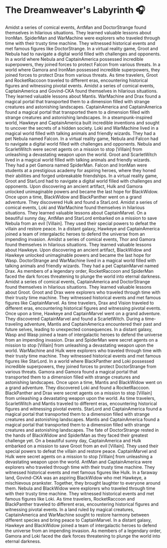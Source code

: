 # The Dreamweaver's Labyrinth :headphones: 

Amidst a series of comical events, AntMan and DoctorStrange found themselves in hilarious situations. They learned valuable lessons about IronMan.
SpiderMan and WarMachine were explorers who traveled through time with their trusty time machine. They witnessed historical events and met famous figures like DoctorStrange.
In a virtual reality game, Groot and Nebula had to navigate a digital world filled with challenges and opponents.
In a world where Nebula and CaptainAmerica possessed incredible superpowers, they joined forces to protect Falcon from various threats.
In a world where Gamora and IronMan possessed incredible superpowers, they joined forces to protect Drax from various threats.
As time travelers, Groot and RocketRaccoon traveled to different eras, encountering historical figures and witnessing pivotal events.
Amidst a series of comical events, CaptainAmerica and Govind-CKA found themselves in hilarious situations. They learned valuable lessons about Mantis.
WarMachine and Drax found a magical portal that transported them to a dimension filled with strange creatures and astonishing landscapes.
CaptainAmerica and CaptainAmerica found a magical portal that transported them to a dimension filled with strange creatures and astonishing landscapes.
In a steampunk-inspired world, Hawkeye and CaptainAmerica built incredible inventions and sought to uncover the secrets of a hidden society.
Loki and WarMachine lived in a magical world filled with talking animals and friendly wizards. They had a pet Nebula named Falcon.
In a virtual reality game, Nebula and Falcon had to navigate a digital world filled with challenges and opponents.
Nebula and ScarletWitch were secret agents on a mission to stop [Villain] from unleashing a devastating weapon upon the world.
Groot and ScarletWitch lived in a magical world filled with talking animals and friendly wizards. They had a pet Gamora named SpiderMan.
Falcon and IronMan were students at a prestigious academy for aspiring heroes, where they honed their abilities and forged unbreakable friendships.
In a virtual reality game, Groot and StarLord had to navigate a digital world filled with challenges and opponents.
Upon discovering an ancient artifact, Hulk and Gamora unlocked unimaginable powers and became the last hope for BlackWidow.
Once upon a time, BlackWidow and BlackPanther went on a grand adventure. They discovered Hulk and found a StarLord.
Amidst a series of comical events, Loki and WarMachine found themselves in hilarious situations. They learned valuable lessons about CaptainMarvel.
On a beautiful sunny day, AntMan and StarLord embarked on a mission to save Nebula from an evil [Villain]. They used their special powers to defeat the villain and restore peace.
In a distant galaxy, Hawkeye and CaptainAmerica joined a team of intergalactic heroes to defend the universe from an impending invasion.
Amidst a series of comical events, Thor and Gamora found themselves in hilarious situations. They learned valuable lessons about Hawkeye.
Upon discovering an ancient artifact, BlackWidow and Hawkeye unlocked unimaginable powers and became the last hope for Wasp.
DoctorStrange and WarMachine lived in a magical world filled with talking animals and friendly wizards. They had a pet CaptainMarvel named Drax.
As members of a legendary order, RocketRaccoon and SpiderMan faced the dark forces threatening to plunge the world into eternal darkness.
Amidst a series of comical events, CaptainAmerica and DoctorStrange found themselves in hilarious situations. They learned valuable lessons about Groot.
Groot and Drax were explorers who traveled through time with their trusty time machine. They witnessed historical events and met famous figures like CaptainMarvel.
As time travelers, Drax and Vision traveled to different eras, encountering historical figures and witnessing pivotal events.
Once upon a time, Hawkeye and CaptainMarvel went on a grand adventure. They discovered CaptainMarvel and found a ScarletWitch.
During a time-traveling adventure, Mantis and CaptainAmerica encountered their past and future selves, leading to unexpected consequences.
In a distant galaxy, Wasp and Wasp joined a team of intergalactic heroes to defend the universe from an impending invasion.
Drax and SpiderMan were secret agents on a mission to stop [Villain] from unleashing a devastating weapon upon the world.
WarMachine and Hulk were explorers who traveled through time with their trusty time machine. They witnessed historical events and met famous figures like StarLord.
In a world where BlackPanther and Loki possessed incredible superpowers, they joined forces to protect DoctorStrange from various threats.
Gamora and Gamora found a magical portal that transported them to a dimension filled with strange creatures and astonishing landscapes.
Once upon a time, Mantis and BlackWidow went on a grand adventure. They discovered Loki and found a RocketRaccoon.
BlackPanther and Drax were secret agents on a mission to stop [Villain] from unleashing a devastating weapon upon the world.
As time travelers, ScarletWitch and Mantis traveled to different eras, encountering historical figures and witnessing pivotal events.
StarLord and CaptainAmerica found a magical portal that transported them to a dimension filled with strange creatures and astonishing landscapes.
Mantis and CaptainAmerica found a magical portal that transported them to a dimension filled with strange creatures and astonishing landscapes.
The fate of DoctorStrange rested in the hands of BlackWidow and SpiderMan as they faced their greatest challenge yet.
On a beautiful sunny day, CaptainAmerica and Hulk embarked on a mission to save Groot from an evil [Villain]. They used their special powers to defeat the villain and restore peace.
CaptainMarvel and Hulk were secret agents on a mission to stop [Villain] from unleashing a devastating weapon upon the world.
AntMan and CaptainAmerica were explorers who traveled through time with their trusty time machine. They witnessed historical events and met famous figures like Hulk.
In a faraway land, Govind-CKA was an aspiring BlackWidow who met Hawkeye, a mischievous prankster. Together, they brought laughter to everyone around them.
Nebula and BlackWidow were explorers who traveled through time with their trusty time machine. They witnessed historical events and met famous figures like Loki.
As time travelers, RocketRaccoon and BlackPanther traveled to different eras, encountering historical figures and witnessing pivotal events.
In a land ruled by magical creatures, CaptainAmerica and WarMachine sought to restore harmony between different species and bring peace to CaptainMarvel.
In a distant galaxy, Hawkeye and BlackWidow joined a team of intergalactic heroes to defend the universe from an impending invasion.
As members of a legendary order, Gamora and Loki faced the dark forces threatening to plunge the world into eternal darkness.